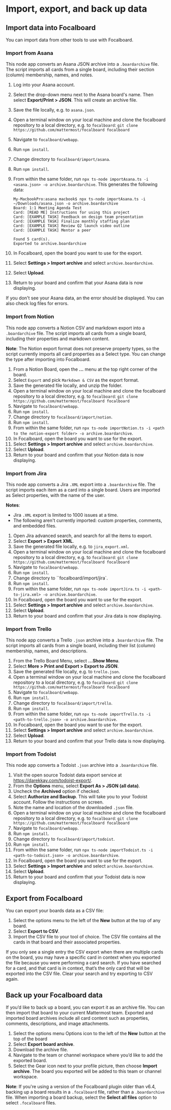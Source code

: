 # Import, export, and back up data

## Import data into Focalboard

You can import data from other tools to use with Focalboard.

### Import from Asana

This node app converts an Asana JSON archive into a ``.boardarchive`` file. The script imports all cards from a single board, including their section (column) membership, names, and notes.

1. Log into your Asana account.
2. Select the drop-down menu next to the Asana board's name. Then select **Export/Print > JSON**. This will create an archive file.
3. Save the file locally, e.g. to ``asana.json``.
4. Open a terminal window on your local machine and clone the focalboard repository to a local directory, e.g. to ``focalboard``: ``git clone https://github.com/mattermost/focalboard focalboard``
5. Navigate to ``focalboard/webapp``.
6. Run ``npm install``.
7. Change directory to ``focalboard/import/asana``.
8. Run ``npm install``.
9. From within the same folder, run ``npx ts-node importAsana.ts -i <asana.json> -o archive.boardarchive``. This generates the following data:

    ```
    My-MacbookPro:asana macbook$ npx ts-node importAsana.ts -i ~/Downloads/asana.json -o archive.boardarchive
    Board: 1:1 Meeting Agenda Test
    Card: [READ ME] Instructions for using this project
    Card: [EXAMPLE TASK] Feedback on design team presentation
    Card: [EXAMPLE TASK] Finalize monthly staffing plan
    Card: [EXAMPLE TASK] Review Q2 launch video outline
    Card: [EXAMPLE TASK] Mentor a peer

    Found 5 card(s).
    Exported to archive.boardarchive
    ```

10. In Focalboard, open the board you want to use for the export.
11. Select **Settings > Import archive** and select ``archive.boardarchive``.
12. Select **Upload**.
13. Return to your board and confirm that your Asana data is now displaying.

If you don't see your Asana data, an the error should be displayed. You can also check log files for errors.

### Import from Notion

This node app converts a Notion CSV and markdown export into a ``.boardarchive`` file. The script imports all cards from a single board, including their properties and markdown content.

**Note**: The Notion export format does not preserve property types, so the script currently imports all card properties as a Select type. You can change the type after importing into Focalboard.

1. From a Notion Board, open the **...** menu at the top right corner of the board.
2. Select `Export` and pick `Markdown & CSV` as the export format.
3. Save the generated file locally, and unzip the folder.
4. Open a terminal window on your local machine and clone the focalboard repository to a local directory, e.g. to ``focalboard``: ``git clone https://github.com/mattermost/focalboard focalboard``
5. Navigate to ``focalboard/webapp``.
6. Run ``npm install``.
7. Change directory to ``focalboard/import/notion``.
8. Run ``npm install``.
9. From within the same folder, run ``npx ts-node importNotion.ts -i <path to the notion-export folder> -o archive.boardarchive``.
10. In Focalboard, open the board you want to use for the export.
11. Select **Settings > Import archive** and select ``archive.boardarchive``.
12. Select **Upload**.
13. Return to your board and confirm that your Notion data is now displaying.

### Import from Jira

This node app converts a Jira ``.XML`` export into a ``.boardarchive`` file. The script imports each item as a card into a single board. Users are imported as Select properties, with the name of the user.

**Notes**:
- Jira ``.XML`` export is limited to 1000 issues at a time.
- The following aren't currently imported: custom properties, comments, and embedded files.

1. Open Jira advanced search, and search for all the items to export.
2. Select **Export > Export XML**.
3. Save the generated file locally, e.g. to ``jira_export.xml``.
4. Open a terminal window on your local machine and clone the focalboard repository to a local directory, e.g. to ``focalboard``: ``git clone https://github.com/mattermost/focalboard focalboard``
5. Navigate to ``focalboard/webapp``.
6. Run ``npm install``.
7. Change directory to ``focalboard/import/jira`.
8. Run ``npm install``.
9. From within the same folder, run ``npx ts-node importJira.ts -i <path-to-jira.xml> -o archive.boardarchive``.
10. In Focalboard, open the board you want to use for the export.
11. Select **Settings > Import archive** and select ``archive.boardarchive``.
12. Select **Upload**.
13. Return to your board and confirm that your Jira data is now displaying.

### Import from Trello

This node app converts a Trello ``.json`` archive into a ``.boardarchive`` file. The script imports all cards from a single board, including their list (column) membership, names, and descriptions.

1. From the Trello Board Menu, select **...Show Menu**.
2. Select **More > Print and Export > Export to JSON**.
3. Save the generated file locally, e.g. to ``trello.json``.
4. Open a terminal window on your local machine and clone the focalboard repository to a local directory, e.g. to ``focalboard``: ``git clone https://github.com/mattermost/focalboard focalboard``
5. Navigate to ``focalboard/webapp``.
6. Run ``npm install``.
7. Change directory to ``focalboard/import/trello``.
8. Run ``npm install``.
9. From within the same folder, run ``npx ts-node importTrello.ts -i <path-to-trello.json> -o archive.boardarchive``.
10. In Focalboard, open the board you want to use for the export.
11. Select **Settings > Import archive** and select ``archive.boardarchive``.
12. Select **Upload**.
13. Return to your board and confirm that your Trello data is now displaying.

### Import from Todoist

This node app converts a Todoist ``.json`` archive into a ``.boardarchive`` file.

1. Visit the open source Todoist data export service at https://darekkay.com/todoist-export/.
2. From the **Options** menu, select **Export As > JSON (all data)**.
3. Uncheck the **Archived** option if checked.
4. Select **Authorize and Backup**. This will take you to your Todoist account. Follow the instructions on screen.
5. Note the name and location of the downloaded ``.json`` file.
6. Open a terminal window on your local machine and clone the focalboard repository to a local directory, e.g. to ``focalboard``: ``git clone https://github.com/mattermost/focalboard focalboard``
7. Navigate to ``focalboard/webapp``.
8. Run ``npm install``.
9. Change directory to ``focalboard/import/todoist``.
10. Run ``npm install``.
11. From within the same folder, run ``npx ts-node importTodoist.ts -i <path-to-todoist.json> -o archive.boardarchive``.
12. In Focalboard, open the board you want to use for the export.
13. Select **Settings > Import archive** and select ``archive.boardarchive``.
14. Select **Upload**.
15. Return to your board and confirm that your Todoist data is now displaying.

## Export from Focalboard

You can export your boards data as a CSV file:

1. Select the options menu to the left of the **New** button at the top of any board.
2. Select **Export to CSV**.
3. Import the CSV file to your tool of choice. The CSV file contains all the cards in that board and their associated properties.

If you only see a single entry the CSV export when there are multiple cards on the board, you may have a specific card in context when you exported the file because you were performing a card search. If you have searched for a card, and that card is in context, that’s the only card that will be exported into the CSV file. Clear your search and try exporting to CSV again.

## Back up your Focalboard data

If you’d like to back up a board, you can export it as an archive file. You can then import that board to your current Mattermost team. Exported and imported board archives include all card content such as properties, comments, descriptions, and image attachments.

1. Select the options menu Options icon to the left of the **New** button at the top of the board
2. Select **Export board archive**.
3. Download the archive file.
4. Navigate to the team or channel workspace where you’d like to add the exported board.
5. Select the Gear icon next to your profile picture, then choose **Import archive**. The board you exported will be added to this team or channel workspace.

**Note**: If you're using a version of the Focalboard plugin older than v6.4, backing up a board results in a ``.focalboard`` file, rather than a ``.boardarchive`` file. When importing a board backup, select the **Select all files** option to select ``.focalboard`` files.
